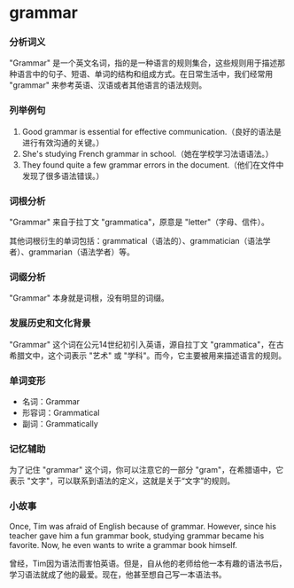 # grammar

### 分析词义

  

"Grammar" 是一个英文名词，指的是一种语言的规则集合，这些规则用于描述那种语言中的句子、短语、单词的结构和组成方式。在日常生活中，我们经常用 "grammar" 来参考英语、汉语或者其他语言的语法规则。

  

### 列举例句

  

1.  Good grammar is essential for effective communication.（良好的语法是进行有效沟通的关键。）
2.  She's studying French grammar in school.（她在学校学习法语语法。）
3.  They found quite a few grammar errors in the document.（他们在文件中发现了很多语法错误。）

  

### 词根分析

  

"Grammar" 来自于拉丁文 "grammatica"，原意是 "letter"（字母、信件）。

  

其他词根衍生的单词包括：grammatical（语法的）、grammatician（语法学者）、grammarian（语法学者）等。

  

### 词缀分析

  

"Grammar" 本身就是词根，没有明显的词缀。

  

### 发展历史和文化背景

  

"Grammar" 这个词在公元14世纪初引入英语，源自拉丁文 "grammatica"，在古希腊文中，这个词表示 "艺术" 或 "学科"。而今，它主要被用来描述语言的规则。

  

### 单词变形

  

*   名词：Grammar
*   形容词：Grammatical
*   副词：Grammatically

  

### 记忆辅助

  

为了记住 "grammar" 这个词，你可以注意它的一部分 "gram"，在希腊语中，它表示 "文字"，可以联系到语法的定义，这就是关于“文字”的规则。

  

### 小故事

  

Once, Tim was afraid of English because of grammar. However, since his teacher gave him a fun grammar book, studying grammar became his favorite. Now, he even wants to write a grammar book himself.

  

曾经，Tim因为语法而害怕英语。但是，自从他的老师给他一本有趣的语法书后，学习语法就成了他的最爱。现在，他甚至想自己写一本语法书。
